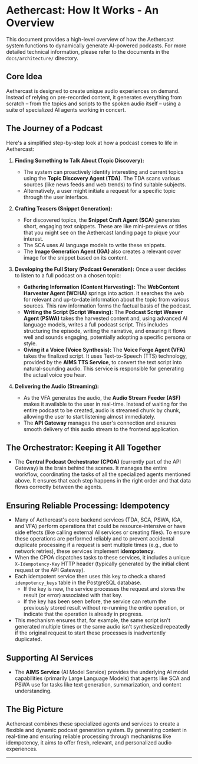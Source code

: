# Aethercast: How It Works - An Overview

This document provides a high-level overview of how the Aethercast system functions to dynamically generate AI-powered podcasts. For more detailed technical information, please refer to the documents in the `docs/architecture/` directory.

## Core Idea

Aethercast is designed to create unique audio experiences on demand. Instead of relying on pre-recorded content, it generates everything from scratch – from the topics and scripts to the spoken audio itself – using a suite of specialized AI agents working in concert.

## The Journey of a Podcast

Here's a simplified step-by-step look at how a podcast comes to life in Aethercast:

1.  **Finding Something to Talk About (Topic Discovery):**
    *   The system can proactively identify interesting and current topics using the **Topic Discovery Agent (TDA)**. The TDA scans various sources (like news feeds and web trends) to find suitable subjects.
    *   Alternatively, a user might initiate a request for a specific topic through the user interface.

2.  **Crafting Teasers (Snippet Generation):**
    *   For discovered topics, the **Snippet Craft Agent (SCA)** generates short, engaging text snippets. These are like mini-previews or titles that you might see on the Aethercast landing page to pique your interest.
    *   The SCA uses AI language models to write these snippets.
    *   The **Image Generation Agent (IGA)** also creates a relevant cover image for the snippet based on its content.

3.  **Developing the Full Story (Podcast Generation):**
    Once a user decides to listen to a full podcast on a chosen topic:
    *   **Gathering Information (Content Harvesting):** The **WebContent Harvester Agent (WCHA)** springs into action. It searches the web for relevant and up-to-date information about the topic from various sources. This raw information forms the factual basis of the podcast.
    *   **Writing the Script (Script Weaving):** The **Podcast Script Weaver Agent (PSWA)** takes the harvested content and, using advanced AI language models, writes a full podcast script. This includes structuring the episode, writing the narrative, and ensuring it flows well and sounds engaging, potentially adopting a specific persona or style.
    *   **Giving it a Voice (Voice Synthesis):** The **Voice Forge Agent (VFA)** takes the finalized script. It uses Text-to-Speech (TTS) technology, provided by the **AIMS TTS Service**, to convert the text script into natural-sounding audio. This service is responsible for generating the actual voice you hear.

4.  **Delivering the Audio (Streaming):**
    *   As the VFA generates the audio, the **Audio Stream Feeder (ASF)** makes it available to the user in real-time. Instead of waiting for the entire podcast to be created, audio is streamed chunk by chunk, allowing the user to start listening almost immediately.
    *   The **API Gateway** manages the user's connection and ensures smooth delivery of this audio stream to the frontend application.

## The Orchestrator: Keeping it All Together

*   The **Central Podcast Orchestrator (CPOA)** (currently part of the API Gateway) is the brain behind the scenes. It manages the entire workflow, coordinating the tasks of all the specialized agents mentioned above. It ensures that each step happens in the right order and that data flows correctly between the agents.

## Ensuring Reliable Processing: Idempotency

*   Many of Aethercast's core backend services (TDA, SCA, PSWA, IGA, and VFA) perform operations that could be resource-intensive or have side effects (like calling external AI services or creating files). To ensure these operations are performed reliably and to prevent accidental duplicate processing if a request is sent multiple times (e.g., due to network retries), these services implement **idempotency**.
*   When the CPOA dispatches tasks to these services, it includes a unique `X-Idempotency-Key` HTTP header (typically generated by the initial client request or the API Gateway).
*   Each idempotent service then uses this key to check a shared `idempotency_keys` table in the PostgreSQL database.
    *   If the key is new, the service processes the request and stores the result (or error) associated with that key.
    *   If the key has been seen before, the service can return the previously stored result without re-running the entire operation, or indicate that the operation is already in progress.
*   This mechanism ensures that, for example, the same script isn't generated multiple times or the same audio isn't synthesized repeatedly if the original request to start these processes is inadvertently duplicated.

## Supporting AI Services

*   The **AIMS Service** (AI Model Service) provides the underlying AI model capabilities (primarily Large Language Models) that agents like SCA and PSWA use for tasks like text generation, summarization, and content understanding.

## The Big Picture

Aethercast combines these specialized agents and services to create a flexible and dynamic podcast generation system. By generating content in real-time and ensuring reliable processing through mechanisms like idempotency, it aims to offer fresh, relevant, and personalized audio experiences.

---
